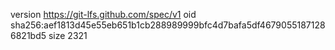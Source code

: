 version https://git-lfs.github.com/spec/v1
oid sha256:aef1813d45e55eb651b1cb288989999bfc4d7bafa5df46790551871286821bd5
size 2321
